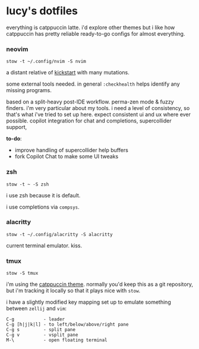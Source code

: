 # lucy's dotfiles

everything is catppuccin latte. i'd explore other themes but i like how
catppuccin has pretty reliable ready-to-go configs for almost everything.

### neovim

```shell
stow -t ~/.config/nvim -S nvim
```

a distant relative of [kickstart](https://github.com/nvim-lua/kickstart.nvim)
with many mutations.

some external tools needed. in general `:checkhealth` helps identify any missing
programs.

based on a split-heavy post-IDE workflow. perma-zen mode & fuzzy finders. i'm
very particular about my tools. i need a level of consistency, so that's what
i've tried to set up here. expect consistent ui and ux where ever possible.
copilot integration for chat and completions, supercollider support,

**to-do**:

- improve handling of supercollider help buffers
- fork Copilot Chat to make some UI tweaks

### zsh

```shell
stow -t ~ -S zsh
```

i use zsh because it is default.

i use completions via `compsys`.

### alacritty

```shell
stow -t ~/.config/alacritty -S alacritty
```

current terminal emulator. kiss.

### tmux

```shell
stow -S tmux
```

i'm using the [catppuccin theme](https://github.com/catppuccin/tmux). normally
you'd keep this as a git repository, but i'm tracking it locally so that it
plays nice with `stow`.

i have a slightly modified key mapping set up to emulate something between
`zellij` and `vim`:

```
C-g           - leader
C-g [h|j|k|l] - to left/below/above/right pane
C-g s         - split pane
C-g v         - vsplit pane
M-\           - open floating terminal
```
